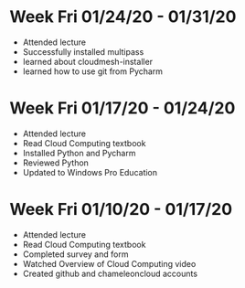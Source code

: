 # Week Fri 01/24/20 - 01/31/20

* Attended lecture
* Successfully installed multipass
* learned about cloudmesh-installer
* learned how to use git from Pycharm


# Week Fri 01/17/20 - 01/24/20

* Attended lecture
* Read Cloud Computing textbook
* Installed Python and Pycharm
* Reviewed Python
* Updated to Windows Pro Education

# Week Fri 01/10/20 - 01/17/20

* Attended lecture
* Read Cloud Computing textbook
* Completed survey and form
* Watched Overview of Cloud Computing video
* Created github and chameleoncloud accounts
